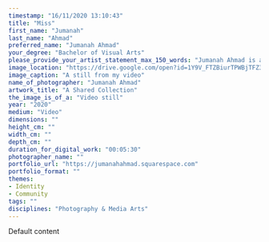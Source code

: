 ```yaml
---
timestamp: "16/11/2020 13:10:43"
title: "Miss"
first_name: "Jumanah"
last_name: "Ahmad"
preferred_name: "Jumanah Ahmad"
your_degree: "Bachelor of Visual Arts"
please_provide_your_artist_statement_max_150_words: "Jumanah Ahmad is an artist working within photography and design who studied at the Australian National University. Her work explores her relationship with her heritage whilst living in an Australian society, and how they affect her interpersonal relationships."
image_location: "https://drive.google.com/open?id=1Y9V_FTZBiurTPWBjTFZ3kZPucxB6TpXy"
image_caption: "A still from my video"
name_of_photographer: "Jumanah Ahmad"
artwork_title: "A Shared Collection"
the_image_is_of_a: "Video still"
year: "2020"
medium: "Video"
dimensions: ""
height_cm: ""
width_cm: ""
depth_cm: ""
duration_for_digital_work: "00:05:30"
photographer_name: ""
portfolio_url: "https://jumanahahmad.squarespace.com"
portfolio_format: ""
themes:
- Identity
- Community
tags: ""
disciplines: "Photography & Media Arts"
---
```


Default content